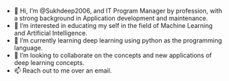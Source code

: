 - 👋 Hi, I’m @Sukhdeep2006, and IT Program Manager by profession, with a strong background in Application development and maintenance.
- 👀 I’m interested in educating my self in the field of Machine Learning and Artificial Intelligence.
- 🌱 I’m currently learning deep learning using python as the programming language.
- 💞️ I’m looking to collaborate on the concepts and new applications of deep learning concepts.
- 📫 Reach out to me over an email.

<!---
Sukhdeep2006/Sukhdeep2006 is a ✨ special ✨ repository because its `README.md` (this file) appears on your GitHub profile.
You can click the Preview link to take a look at your changes.
--->
